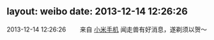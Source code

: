 layout: weibo
date: 2013-12-14 12:26:26
---
<meta name="referrer" content="no-referrer" />

2013-12-14 12:26:26  &nbsp;&nbsp;&nbsp;&nbsp;&nbsp;&nbsp; 来自 <a href="http://app.weibo.com/t/feed/22zMnn" rel="nofollow">小米手机</a>
闻走兽有好消息，遂剃须以贺～ ​​​

